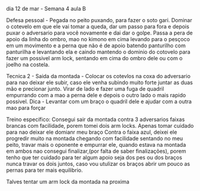 dia 12 de mar - Semana 4 aula B

Defesa pessoal - Pegada no peito puxando, para fazer o soto gari. Dominar o cotevelo em que ele vai tomar a queda, dar um passo para fora e depois puxar o adversario para você novamente e dai dar o golpe. Passa a pera de apoio da linha do ombro, mao no kimono em cima levando para o pesçoco em um movimento e a perna que não é de apoio batendo panturilho com panturilha e levantando ela e caindo mantendo o dominio do cotovelo para fazer um possivel arm lock, sentando em cima do ombro dele ou com o joelho na costela.

Tecnica 2 - Saida da montada - Colocar os cotevlos na coxa do adversario para nao deixar ele subir, caso ele venha subindo muito forte juntar as duas mão e precionar junto. Virar de lado e fazer uma fuga de quadril empurrando com a mao a perna dele e depois o outro lado o mais rapido possivel.
Dica - Levantar com um braço o quadril dele e ajudar com a outra mao para forçar

Treino específico: 
Consegui sair da montada contra 3 adversarios faixas brancas com facilidade, porem tomei dois arm locks. Apenas tomar cuidado para nao deixar ele domianr meu braço
Contra o faixa azul, deixei ele progredir muito na montada chegando com facilidade sentando no meu peito, travar mais o oponente e empurrar ele, quando estava na montada em ambos nao consegui finalizar,(por falta de saber finalizações), porem tenho que ter cuidado para ter algum apoio seja dos pes ou dos braços nunca travar os dois juntos, caso vou utulizar os braços abrir um pouco as pernas para ter mais equilibrio.

Talves tentar um arm lock da montada na proxima
